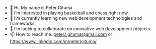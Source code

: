 - 👋 Hi, My name is Peter Gituma 
- 👀 I’m interested in playing basketball and chess right now.
- 🌱 I’m currently learning new web development technologies and frameworks.
- 💞️ I’m looking to collaborate on innovative web development projects.
- 📫 How to reach me: peter.l.gituma@gmail.com or https://www.linkedin.com/in/peterlgituma/

<!---
PeterGituma/PeterGituma is a ✨ special ✨ repository because its `README.md` (this file) appears on your GitHub profile.
You can click the Preview link to take a look at your changes.
--->
